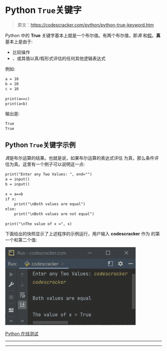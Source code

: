 # Python `True`关键字

> 原文：<https://codescracker.com/python/python-true-keyword.htm>

Python 中的 **True** 关键字基本上就是一个布尔值。有两个布尔值，即*真* 和[假](/python/python-false-keyword.htm)。**真**基本上是由于:

*   比较操作
*   、或其值以真/假形式评估的任何其他逻辑表达式

例如:

```
a = 10
b = 20
c = 10

print(a==c)
print(a<b)
```

输出是:

```
True
True
```

## Python `True`关键字示例

*真*是布尔运算的结果。也就是说，如果布尔运算的表达式评估 为真，那么条件评估为真。这里有一个例子可以说明这一点:

```
print("Enter any Two Values: ", end="")
a = input()
b = input()

x = a==b
if x:
    print("\nBoth values are equal")
else:
    print("\nBoth values are not equal")

print("\nThe value of x =", x)
```

下面给出的快照显示了上述程序的示例运行，用户输入 **codescracker** 作为 的第一个和第二个值:

![python true keyword](img/87f387dfb981345092c08c073fb92ea5.png)

[Python 在线测试](/exam/showtest.php?subid=10)

* * *

* * *